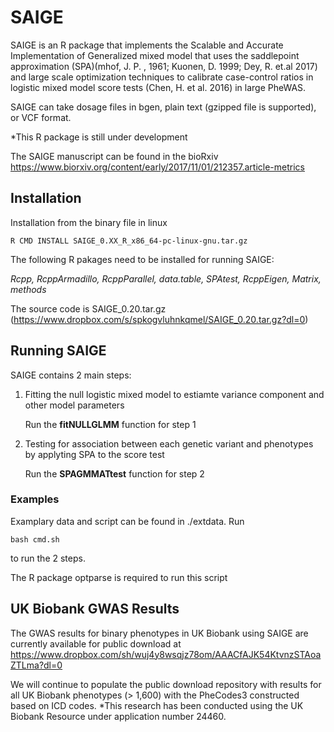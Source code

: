 # SAIGE

SAIGE is an R package that implements the Scalable and Accurate Implementation of Generalized mixed model that uses the 
saddlepoint approximation (SPA)(mhof, J. P. , 1961; Kuonen, D. 1999; Dey, R. et.al 2017) 
and large scale optimization techniques to calibrate case-control ratios in logistic mixed model score tests
(Chen, H. et al. 2016) in large PheWAS. 

SAIGE can take dosage files in bgen, plain text (gzipped file is supported), or VCF format.

*This R package is still under development

The SAIGE manuscript can be found in the bioRxiv https://www.biorxiv.org/content/early/2017/11/01/212357.article-metrics

## Installation

Installation from the binary file in linux

    R CMD INSTALL SAIGE_0.XX_R_x86_64-pc-linux-gnu.tar.gz

The following R pakages need to be installed for running SAIGE:

*Rcpp, RcppArmadillo, RcppParallel, data.table, SPAtest, RcppEigen, Matrix, methods*

The source code is SAIGE_0.20.tar.gz (https://www.dropbox.com/s/spkogvluhnkqmel/SAIGE_0.20.tar.gz?dl=0)

## Running SAIGE

SAIGE contains 2 main steps:

1. Fitting the null logistic mixed model to estiamte variance component and other model parameters

    Run the **fitNULLGLMM** function for step 1
    
2. Testing for association between each genetic variant and phenotypes by applyting SPA to the score test
    
    Run the **SPAGMMATtest** function for step 2
    
### Examples

Examplary data and script can be found in ./extdata. Run 

    bash cmd.sh

to run the 2 steps. 

The R package optparse is required to run this script

## UK Biobank GWAS Results

The GWAS results for binary phenotypes in UK Biobank using SAIGE are currently available for public download at
https://www.dropbox.com/sh/wuj4y8wsqjz78om/AAACfAJK54KtvnzSTAoaZTLma?dl=0

We will continue to populate the public download repository with results for all UK Biobank phenotypes (> 1,600) with the PheCodes3 constructed based on ICD codes. 
*This research has been conducted using the UK Biobank Resource under application number 24460. 





